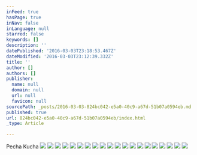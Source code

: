 ```yaml
---
inFeed: true
hasPage: true
inNav: false
inLanguage: null
starred: false
keywords: []
description: ''
datePublished: '2016-03-03T23:18:53.467Z'
dateModified: '2016-03-03T23:12:39.332Z'
title: ''
author: []
authors: []
publisher:
  name: null
  domain: null
  url: null
  favicon: null
sourcePath: _posts/2016-03-03-824bc042-e5a0-40c9-a67d-51b07a0594eb.md
published: true
url: 824bc042-e5a0-40c9-a67d-51b07a0594eb/index.html
_type: Article

---
```

Pecha Kucha
![](https://the-grid-user-content.s3-us-west-2.amazonaws.com/efca0cee-9dff-40db-8739-27fd67a016e4.jpg)
![](https://the-grid-user-content.s3-us-west-2.amazonaws.com/92437baa-7ea2-4fe8-80d9-6cdb2f158596.jpg)
![](https://the-grid-user-content.s3-us-west-2.amazonaws.com/d63253ba-00ac-466b-a417-91ce9d88cbf0.jpg)
![](https://the-grid-user-content.s3-us-west-2.amazonaws.com/3648118a-bbcc-41da-8e16-ffd993ea3d2a.jpg)
![](https://the-grid-user-content.s3-us-west-2.amazonaws.com/53ae72c1-8fa5-47b3-a278-e48325ad4d3a.jpg)
![](https://the-grid-user-content.s3-us-west-2.amazonaws.com/d595d0ef-5082-4ef8-ad67-6f52b66045a6.jpg)
![](https://the-grid-user-content.s3-us-west-2.amazonaws.com/1b68697e-c8cf-44bc-bd48-ffe0f135e3c6.jpg)
![](https://the-grid-user-content.s3-us-west-2.amazonaws.com/ea4920f3-bc44-4a95-b418-65ba4fb9175d.jpg)
![](https://the-grid-user-content.s3-us-west-2.amazonaws.com/f09154f1-6164-4083-8a0d-f9db32579eb5.jpg)
![](https://the-grid-user-content.s3-us-west-2.amazonaws.com/92214065-a5a9-4ef3-bd89-cbb35886c895.jpg)
![](https://the-grid-user-content.s3-us-west-2.amazonaws.com/e0432d00-c1c2-48d3-805a-a780bf718696.jpg)
![](https://the-grid-user-content.s3-us-west-2.amazonaws.com/6fb424f6-1305-4b1c-a970-34d88e51f679.jpg)
![](https://the-grid-user-content.s3-us-west-2.amazonaws.com/aa326374-1244-4062-aa55-06645b003a0b.jpg)
![](https://the-grid-user-content.s3-us-west-2.amazonaws.com/614c0967-0726-473b-8aa4-6db51f93dddf.jpg)
![](https://the-grid-user-content.s3-us-west-2.amazonaws.com/9207ea8e-22eb-4561-be65-3eee4b98e3f8.jpg)
![](https://the-grid-user-content.s3-us-west-2.amazonaws.com/bc2b7ec1-b1b7-494d-b9f0-e2aa2bc90dd4.jpg)
![](https://the-grid-user-content.s3-us-west-2.amazonaws.com/952fa664-590f-46e0-aa71-8e5714cfdd15.jpg)
![](https://the-grid-user-content.s3-us-west-2.amazonaws.com/0b0ac03a-ac9f-4e0d-94e3-b081e9db97d4.jpg)
![](https://the-grid-user-content.s3-us-west-2.amazonaws.com/faea31b2-2ad4-475d-9b22-8c73c63551f1.jpg)
![](https://the-grid-user-content.s3-us-west-2.amazonaws.com/4a5ee38d-7f1d-4f40-a32b-fa97c1c2faca.jpg)